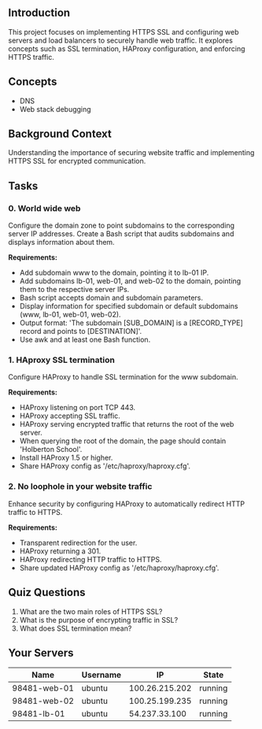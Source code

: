 ## Introduction
This project focuses on implementing HTTPS SSL and configuring web servers and load balancers to securely handle web traffic. It explores concepts such as SSL termination, HAProxy configuration, and enforcing HTTPS traffic.

## Concepts
- DNS
- Web stack debugging

## Background Context
Understanding the importance of securing website traffic and implementing HTTPS SSL for encrypted communication.

## Tasks

### 0. World wide web
Configure the domain zone to point subdomains to the corresponding server IP addresses. Create a Bash script that audits subdomains and displays information about them.

**Requirements:**
- Add subdomain www to the domain, pointing it to lb-01 IP.
- Add subdomains lb-01, web-01, and web-02 to the domain, pointing them to the respective server IPs.
- Bash script accepts domain and subdomain parameters.
- Display information for specified subdomain or default subdomains (www, lb-01, web-01, web-02).
- Output format: 'The subdomain [SUB_DOMAIN] is a [RECORD_TYPE] record and points to [DESTINATION]'.
- Use awk and at least one Bash function.

### 1. HAproxy SSL termination
Configure HAProxy to handle SSL termination for the www subdomain.

**Requirements:**
- HAProxy listening on port TCP 443.
- HAProxy accepting SSL traffic.
- HAProxy serving encrypted traffic that returns the root of the web server.
- When querying the root of the domain, the page should contain 'Holberton School'.
- Install HAProxy 1.5 or higher.
- Share HAProxy config as '/etc/haproxy/haproxy.cfg'.

### 2. No loophole in your website traffic
Enhance security by configuring HAProxy to automatically redirect HTTP traffic to HTTPS.

**Requirements:**
- Transparent redirection for the user.
- HAProxy returning a 301.
- HAProxy redirecting HTTP traffic to HTTPS.
- Share updated HAProxy config as '/etc/haproxy/haproxy.cfg'.

## Quiz Questions
1. What are the two main roles of HTTPS SSL?
2. What is the purpose of encrypting traffic in SSL?
3. What does SSL termination mean?

## Your Servers
| Name           | Username | IP               | State   |
| -------------- | -------- | ----------------- | ------- |
| 98481-web-01   | ubuntu   | 100.26.215.202   | running |
| 98481-web-02   | ubuntu   | 100.25.199.235   | running |
| 98481-lb-01    | ubuntu   | 54.237.33.100    | running |

